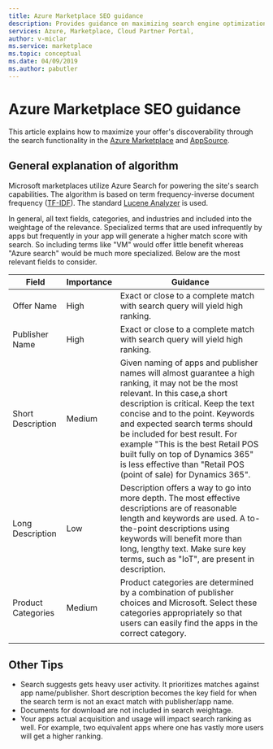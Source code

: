 ```yaml
---
title: Azure Marketplace SEO guidance 
description: Provides guidance on maximizing search engine optimization (SEO).
services: Azure, Marketplace, Cloud Partner Portal, 
author: v-miclar
ms.service: marketplace
ms.topic: conceptual
ms.date: 04/09/2019
ms.author: pabutler
---
```


# Azure Marketplace SEO guidance

This article explains how to maximize your offer's discoverability through the search functionality in the [Azure Marketplace](https://azuremarketplace.microsoft.com) and [AppSource](https://appsource.microsoft.com). 


## General explanation of algorithm

Microsoft marketplaces utilize Azure Search for powering the site's search capabilities. The algorithm is based on term frequency-inverse document frequency ([TF-IDF](https://en.wikipedia.org/wiki/Tf-idf)). The standard [Lucene Analyzer](https://lucene.apache.org/core/) is used.

In general, all text fields, categories, and industries and included
into the weightage of the relevance. Specialized terms that are used
infrequently by apps but frequently in your app will generate a higher
match score with search. So including terms like "VM" would offer 
little benefit whereas "Azure search" would be much more specialized.
Below are the most relevant fields to consider.

 
|  Field                   | Importance | Guidance                                                                                            |
|  --------------------    | ----------                   | ---------------                                                                   |
| Offer Name               |  High      | Exact or close to a complete match with search query will yield high ranking.                       |
| Publisher Name           |  High      | Exact or close to a complete match with search query will yield high ranking.                       |
| Short Description        |  Medium    | Given naming of apps and publisher names will almost guarantee a high ranking, it may not be the most relevant. In this case,a short description is critical. Keep the text concise and to the point. Keywords and expected search terms should be included for best result.  For example "This is the best Retail POS built fully on top of Dynamics 365" is less effective than "Retail POS (point of sale) for Dynamics 365".  | 
| Long Description         |  Low       | Description offers a way to go into more depth. The most effective descriptions are of reasonable length and keywords are used.  A to-the-point descriptions using keywords will benefit more than long, lengthy text. Make sure key terms, such as "IoT", are present in description.  |
| Product Categories       | Medium     |  Product categories are determined by a combination of publisher choices and Microsoft. Select these categories appropriately so that users can easily find the apps in the correct category. |
|  |  |  |


## Other Tips

-   Search suggests gets heavy user activity. It prioritizes matches
    against app name/publisher. Short description becomes the key field
    for when the search term is not an exact match with publisher/app
    name.
-   Documents for download are not included in search weightage.
-   Your apps actual acquisition and usage will impact search ranking as
    well. For example, two equivalent apps where one has vastly more users
    will get a higher ranking.
